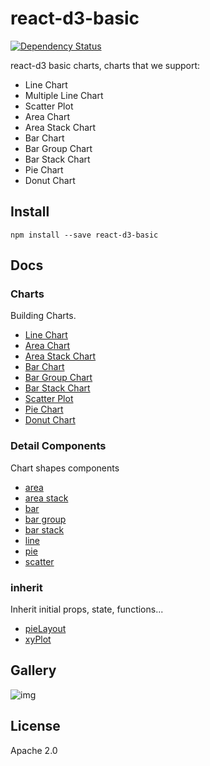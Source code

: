 # react-d3-basic

[![Dependency Status](https://gemnasium.com/react-d3/react-d3-basic.svg)](https://gemnasium.com/react-d3/react-d3-basic)

react-d3 basic charts, charts that we support:

- Line Chart
- Multiple Line Chart
- Scatter Plot
- Area Chart
- Area Stack Chart
- Bar Chart
- Bar Group Chart
- Bar Stack Chart
- Pie Chart
- Donut Chart


## Install

```
npm install --save react-d3-basic
```

## Docs


### Charts

Building Charts.

- [Line Chart](./docs/charts/line_chart.md)
- [Area Chart](./docs/charts/area_chart.md)
- [Area Stack Chart](./docs/charts/area_stack_chart.md)
- [Bar Chart](./docs/charts/bar_chart.md)
- [Bar Group Chart](./docs/charts/bar_group_chart.md)
- [Bar Stack Chart](./docs/charts/bar_stack_chart.md)
- [Scatter Plot](./docs/charts/scatter_chart.md)
- [Pie Chart](./docs/charts/pie_chart.md)
- [Donut Chart](./docs/charts/donut_chart.md)


### Detail Components

Chart shapes components

- [area](./docs/components/area.md)
- [area stack](./docs/components/area_stack.md)
- [bar](./docs/components/bar.md)
- [bar group](./docs/components/bar_group.md)
- [bar stack](./docs/components/bar_stack.md)
- [line](./docs/components/line.md)
- [pie](./docs/components/pie.md)
- [scatter](./docs/components/scatter.md)

### inherit

Inherit initial props, state, functions...

- [pieLayout](./docs/inherit/pie.md)
- [xyPlot](./docs/inherit/xyplot.md)

## Gallery

![img](http://www.reactd3.org/img/basic/cover.png)

## License

Apache 2.0
